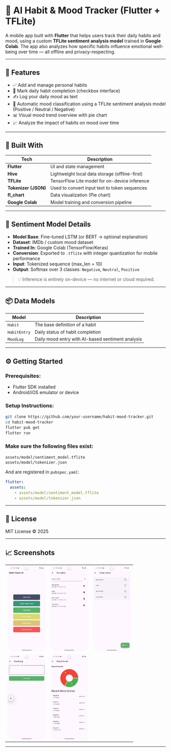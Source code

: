 # 📱 AI Habit & Mood Tracker (Flutter + TFLite)

A mobile app built with **Flutter** that helps users track their daily habits and mood, using a custom **TFLite sentiment analysis model** trained in **Google Colab**. The app also analyzes how specific habits influence emotional well-being over time — all offline and privacy-respecting.

---

## 🚀 Features

- ✅ Add and manage personal habits
- 📅 Mark daily habit completion (checkbox interface)
- ✍️ Log your daily mood as text
- 🧠 Automatic mood classification using a TFLite sentiment analysis model (Positive / Neutral / Negative)
- 📊 Visual mood trend overview with pie chart
- 📈 Analyze the impact of habits on mood over time

---

## 💼 Built With

| Tech              | Description                                      |
|-------------------|--------------------------------------------------|
| **Flutter**        | UI and state management                         |
| **Hive**           | Lightweight local data storage (offline-first) |
| **TFLite**         | TensorFlow Lite model for on-device inference  |
| **Tokenizer (JSON)**| Used to convert input text to token sequences  |
| **fl_chart**       | Data visualization (Pie chart)                 |
| **Google Colab**   | Model training and conversion pipeline         |

---

## 🧪 Sentiment Model Details

- **Model Base**: Fine-tuned LSTM (or BERT -> optional explanation)
- **Dataset**: IMDb / custom mood dataset
- **Trained In**: Google Colab (TensorFlow/Keras)
- **Conversion**: Exported to `.tflite` with integer quantization for mobile performance
- **Input**: Tokenized sequence (max_len = 10)
- **Output**: Softmax over 3 classes: `Negative`, `Neutral`, `Positive`

> 💡 Inference is entirely on-device — no internet or cloud required.
---

## 📦 Data Models

| Model         | Description |
|---------------|-------------|
| `Habit`       | The base definition of a habit |
| `HabitEntry`  | Daily status of habit completion |
| `MoodLog`     | Daily mood entry with AI-based sentiment analysis |

---
## ⚙️ Getting Started

### Prerequisites:
- Flutter SDK installed
- Android/iOS emulator or device

### Setup Instructions:

```bash
git clone https://github.com/your-username/habit-mood-tracker.git
cd habit-mood-tracker
flutter pub get
flutter run
````

### Make sure the following files exist:

```
assets/model/sentiment_model.tflite
assets/model/tokenizer.json
```

And are registered in `pubspec.yaml`:

```yaml
flutter:
  assets:
    - assets/model/sentiment_model.tflite
    - assets/model/tokenizer.json

```
---

## 📝 License

MIT License © 2025

---

## 📈 Screenshots

<table>
  <tr>
    <td align="center">
      <img src="assets/screens/home.png" width="120" /><br>
    </td>
    <td align="center">
      <img src="assets/screens/add_habits.png" width="120" /><br>
    </td>
    <td align="center">
      <img src="assets/screens/habit_check.png" width="120" /><br>
    </td>
  </tr>
  <tr>
    <td align="center">
      <img src="assets/screens/mood_log.png" width="120" /><br>
    </td>
    <td align="center">
      <img src="assets/screens/mood_trends.png" width="120" /><br>
    </td>
  </tr>
</table>

---

